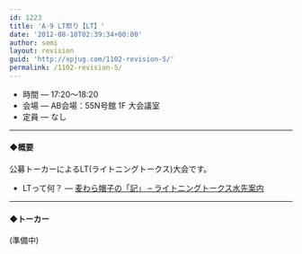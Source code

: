 ```yaml
---
id: 1223
title: 'A-9 LT祭り【LT】'
date: '2012-08-10T02:39:34+00:00'
author: semi
layout: revision
guid: 'http://xpjug.com/1102-revision-5/'
permalink: /1102-revision-5/
---
```


- 時間 — 17:20〜18:20
- 会場 — AB会場：55N号館 1F 大会議室
- 定員 — なし

---

#### ◆概要

公募トーカーによるLT(ライトニングトークス)大会です。

- LTって何？ — [麦わら帽子の「記」 – ライトニングトークス水先案内](http://mugiwara.jp/ki2/wifky.pl?p=LTGuide)

---

#### ◆トーカー

(準備中)